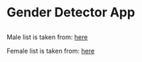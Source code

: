 # Gender Detector App
## 

Male list is taken from: [here](https://dane.gov.pl/pl/dataset/1667,lista-imion-wystepujacych-w-rejestrze-pesel-osoby-zyjace/resource/28104/table?page=1&per_page=20&q=&sort=)

Female list is taken from: [here](https://dane.gov.pl/pl/dataset/1667,lista-imion-wystepujacych-w-rejestrze-pesel-osoby-zyjace/resource/28103/table?page=1&per_page=20&q=&sort=)
